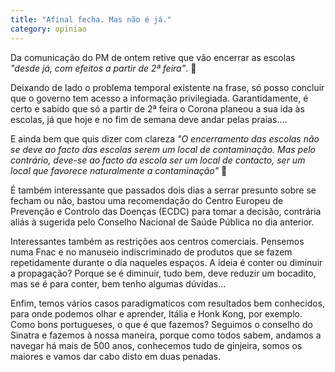 ```yaml
---
title: "Afinal fecha. Mas não é já."
category: opiniao
---
```


Da comunicação do PM de ontem retive que vão encerrar as escolas *"desde já, com efeitos a partir de 2ª feira"*. 🤔

Deixando de lado o problema temporal existente na frase, só posso concluir que o governo tem acesso a informação privilegiada. Garantidamente, é certo e sabido que só a partir de 2ª feira o Corona planeou a sua ida às escolas, já que hoje e no fim de semana deve andar pelas praias....

E ainda bem que quis dizer com clareza *"O encerramento das escolas não se deve ao facto das escolas serem um local de contaminação. Mas pelo contrário, deve-se ao facto da escola ser um local de contacto, ser um local que favorece naturalmente a contaminação"* 🤔

É também interessante que passados dois dias a serrar presunto sobre se fecham ou não, bastou uma recomendação do Centro Europeu de Prevenção e Controlo das Doenças (ECDC) para tomar a decisão, contrária aliás à sugerida pelo Conselho Nacional de Saúde Pública no dia anterior.

Interessantes também as restrições aos centros comerciais. Pensemos numa Fnac e no manuseio indiscriminado de produtos que se fazem repetidamente durante o dia naqueles espaços. A ideia é conter ou diminuir a propagação? Porque se é diminuir, tudo bem, deve reduzir um bocadito, mas se é para conter, bem tenho algumas dúvidas...

Enfim, temos vários casos paradigmaticos com resultados bem conhecidos, para onde podemos olhar e aprender, Itália e Honk Kong, por exemplo. Como bons portugueses, o que é que fazemos? Seguimos o conselho do Sinatra e fazemos à nossa maneira, porque como todos sabem, andamos a navegar há mais de 500 anos, conhecemos tudo de ginjeira, somos os maiores e vamos dar cabo disto em duas penadas.

